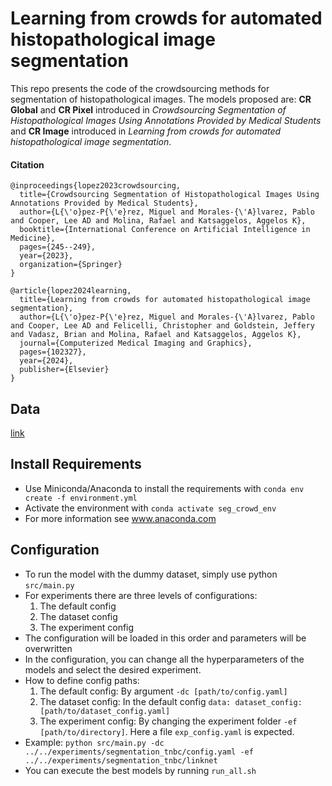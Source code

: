 # Learning from crowds for automated histopathological image segmentation

This repo presents the code of the crowdsourcing methods for segmentation of histopathological images. The models proposed are: **CR Global** and **CR Pixel** introduced in  *Crowdsourcing Segmentation of Histopathological Images Using Annotations Provided by Medical Students* and **CR Image** introduced in *Learning from crowds for automated histopathological image segmentation*.

#### Citation

~~~
@inproceedings{lopez2023crowdsourcing,
  title={Crowdsourcing Segmentation of Histopathological Images Using Annotations Provided by Medical Students},
  author={L{\'o}pez-P{\'e}rez, Miguel and Morales-{\'A}lvarez, Pablo and Cooper, Lee AD and Molina, Rafael and Katsaggelos, Aggelos K},
  booktitle={International Conference on Artificial Intelligence in Medicine},
  pages={245--249},
  year={2023},
  organization={Springer}
}
~~~

~~~
@article{lopez2024learning,
  title={Learning from crowds for automated histopathological image segmentation},
  author={L{\'o}pez-P{\'e}rez, Miguel and Morales-{\'A}lvarez, Pablo and Cooper, Lee AD and Felicelli, Christopher and Goldstein, Jeffery and Vadasz, Brian and Molina, Rafael and Katsaggelos, Aggelos K},
  journal={Computerized Medical Imaging and Graphics},
  pages={102327},
  year={2024},
  publisher={Elsevier}
}
~~~

## Data
 [link](https://drive.google.com/drive/folders/17VukoKpwZclRrDcWSK1aYd_lPeqWNM8N?usp=sharing=)
 
## Install Requirements
* Use Miniconda/Anaconda to install the requirements with `conda env create -f environment.yml`
* Activate the environment with `conda activate seg_crowd_env`
* For more information see www.anaconda.com

## Configuration
* To run the model with the dummy dataset, simply use python `src/main.py`
* For experiments there are three levels of configurations:
    1. The default config
    2. The dataset config
    3. The experiment config
* The configuration will be loaded in this order and parameters will be overwritten
* In the configuration, you can change all the hyperparameters of the models and select the desired experiment.
* How to define config paths:
    1. The default config: By argument `-dc [path/to/config.yaml]`
    2. The dataset config: In the default config `data: dataset_config: [path/to/dataset_config.yaml]`
    3. The experiment config: By changing the experiment folder `-ef [path/to/directory]`. Here a file `exp_config.yaml` is expected.
* Example: `python src/main.py -dc ../../experiments/segmentation_tnbc/config.yaml -ef ../../experiments/segmentation_tnbc/linknet`
* You can execute the best models by running `run_all.sh`
